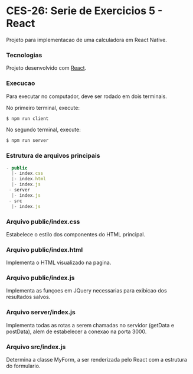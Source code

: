 # CES-26: Serie de Exercicios 5 - React
Projeto para implementacao de uma calculadora em React Native.

### Tecnologias
Projeto desenvolvido com [React](https://pt-br.reactjs.org/).

### Execucao
Para executar no computador, deve ser rodado em dois terminais.

No primeiro terminal, execute:

```bash
$ npm run client
```

No segundo terminal, execute:

```bash
$ npm run server
```

### Estrutura de arquivos principais
```js
- public
  |- index.css
  |- index.html
  |- index.js
 - server
  |- index.js
 - src
  |- index.js
```

### Arquivo public/index.css
Estabelece o estilo dos componentes do HTML principal.

### Arquivo public/index.html
Implementa o HTML visualizado na pagina.

### Arquivo public/index.js
Implementa as funçoes em JQuery necessarias para exibicao dos resultados salvos.

### Arquivo server/index.js
Implementa todas as rotas a serem chamadas no servidor (getData e postData), alem de estabelecer a conexao na porta 3000.

### Arquivo src/index.js
Determina a classe MyForm, a ser renderizada pelo React com a estrutura do formulario.
